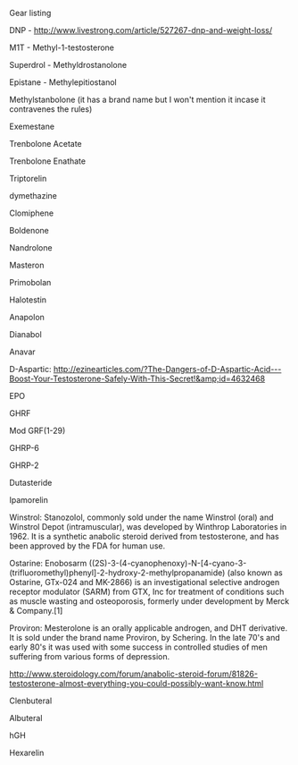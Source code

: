 Gear listing

DNP - http://www.livestrong.com/article/527267-dnp-and-weight-loss/

M1T - Methyl-1-testosterone  

Superdrol - Methyldrostanolone

Epistane - Methylepitiostanol

Methylstanbolone (it has a brand name but I won't mention it incase it contravenes the rules)

Exemestane

Trenbolone Acetate

Trenbolone Enathate

Triptorelin

dymethazine

Clomiphene

Boldenone

Nandrolone

Masteron

Primobolan

Halotestin

Anapolon

Dianabol

Anavar

D-Aspartic: http://ezinearticles.com/?The-Dangers-of-D-Aspartic-Acid---Boost-Your-Testosterone-Safely-With-This-Secret!&amp;id=4632468

EPO

GHRF

Mod GRF(1-29)

GHRP-6

GHRP-2

Dutasteride

Ipamorelin

Winstrol: Stanozolol, commonly sold under the name Winstrol (oral) and Winstrol Depot (intramuscular), was developed by Winthrop Laboratories in 1962. It is a synthetic anabolic steroid derived from testosterone, and has been approved by the FDA for human use.

Ostarine: Enobosarm ((2S)-3-(4-cyanophenoxy)-N-[4-cyano-3-(trifluoromethyl)phenyl]-2-hydroxy-2-methylpropanamide) (also known as Ostarine, GTx-024 and MK-2866) is an investigational selective androgen receptor modulator (SARM) from GTX, Inc for treatment of conditions such as muscle wasting and osteoporosis, formerly under development by Merck &amp; Company.[1]

Proviron: Mesterolone is an orally applicable androgen, and DHT derivative. It is sold under the brand name Proviron, by Schering. In the late 70's and early 80's it was used with some success in controlled studies of men suffering from various forms of depression.

http://www.steroidology.com/forum/anabolic-steroid-forum/81826-testosterone-almost-everything-you-could-possibly-want-know.html

Clenbuteral

Albuteral

hGH

Hexarelin